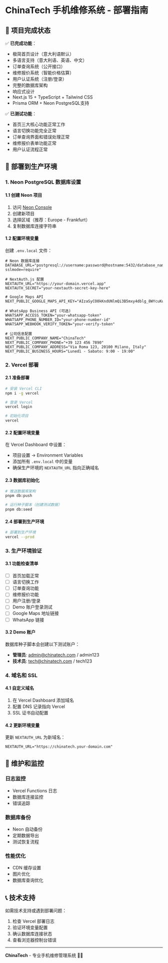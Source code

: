 # ChinaTech 手机维修系统 - 部署指南

## 🏁 项目完成状态

✅ **已完成功能**：
- 极简首页设计（意大利语默认）
- 多语言支持（意大利语、英语、中文）
- 订单查询系统（公开接口）
- 维修报价系统（智能价格估算）
- 用户认证系统（注册/登录）
- 完整的数据库架构
- 响应式设计
- Next.js 15 + TypeScript + Tailwind CSS
- Prisma ORM + Neon PostgreSQL支持

✅ **已测试功能**：
- 首页三大核心功能正常工作
- 语言切换功能完全正常
- 订单查询界面和错误处理正常
- 维修报价表单功能正常
- 用户认证流程正常

## 🚀 部署到生产环境

### 1. Neon PostgreSQL 数据库设置

#### 1.1 创建 Neon 项目
1. 访问 [Neon Console](https://console.neon.tech/)
2. 创建新项目
3. 选择区域（推荐：Europe - Frankfurt）
4. 复制数据库连接字符串

#### 1.2 配置环境变量
创建 `.env.local` 文件：
```env
# Neon 数据库连接
DATABASE_URL="postgresql://username:password@hostname:5432/database_name?sslmode=require"

# NextAuth.js 配置
NEXTAUTH_URL="https://your-domain.vercel.app"
NEXTAUTH_SECRET="your-nextauth-secret-key-here"

# Google Maps API
NEXT_PUBLIC_GOOGLE_MAPS_API_KEY="AIzaSyCO0kKndUNlmQi3B5mxy4dblg_8WYcuKuk"

# WhatsApp Business API (可选)
WHATSAPP_ACCESS_TOKEN="your-whatsapp-token"
WHATSAPP_PHONE_NUMBER_ID="your-phone-number-id"
WHATSAPP_WEBHOOK_VERIFY_TOKEN="your-verify-token"

# 公司信息配置
NEXT_PUBLIC_COMPANY_NAME="ChinaTech"
NEXT_PUBLIC_COMPANY_PHONE="+39 123 456 7890"
NEXT_PUBLIC_COMPANY_ADDRESS="Via Roma 123, 20100 Milano, Italy"
NEXT_PUBLIC_BUSINESS_HOURS="Lunedì - Sabato: 9:00 - 19:00"
```

### 2. Vercel 部署

#### 2.1 准备部署
```bash
# 安装 Vercel CLI
npm i -g vercel

# 登录 Vercel
vercel login

# 初始化项目
vercel
```

#### 2.2 配置环境变量
在 Vercel Dashboard 中设置：
- 项目设置 → Environment Variables
- 添加所有 `.env.local` 中的变量
- 确保生产环境的 `NEXTAUTH_URL` 指向正确域名

#### 2.3 数据库初始化
```bash
# 推送数据库架构
pnpm db:push

# 运行种子脚本（创建测试数据）
pnpm db:seed
```

#### 2.4 部署到生产环境
```bash
# 部署到生产环境
vercel --prod
```

### 3. 生产环境验证

#### 3.1 功能检查清单
- [ ] 首页加载正常
- [ ] 语言切换工作
- [ ] 订单查询功能
- [ ] 维修报价功能
- [ ] 用户注册/登录
- [ ] Demo 账户登录测试
- [ ] Google Maps 地址链接
- [ ] WhatsApp 链接

#### 3.2 Demo 账户
数据库种子脚本会创建以下测试账户：
- **管理员**: admin@chinatech.com / admin123
- **技术员**: tech@chinatech.com / tech123

### 4. 域名和 SSL

#### 4.1 自定义域名
1. 在 Vercel Dashboard 添加域名
2. 配置 DNS 记录指向 Vercel
3. SSL 证书自动配置

#### 4.2 更新环境变量
更新 `NEXTAUTH_URL` 为新域名：
```env
NEXTAUTH_URL="https://chinatech.your-domain.com"
```

## 🔧 维护和监控

### 日志监控
- Vercel Functions 日志
- 数据库连接监控
- 错误追踪

### 数据库备份
- Neon 自动备份
- 定期数据导出
- 测试恢复流程

### 性能优化
- CDN 缓存设置
- 图片优化
- 数据库查询优化

## 📞 技术支持

如需技术支持或遇到部署问题：
1. 检查 Vercel 部署日志
2. 验证环境变量配置
3. 确认数据库连接状态
4. 查看浏览器控制台错误

---

**ChinaTech** - 专业手机维修管理系统 🔧📱